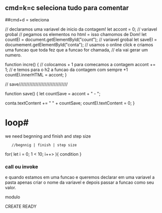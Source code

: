 ## cmd=k=c seleciona tudo para comentar
##cmd+d = seleciona 


// declaramos uma variavel de inicio da contagem!
let accont = 0; // variavel grobal
// pegamos os elementos no html = isso chamomos de Dom!
let countEl = document.getElementById("count"); // variavel grobal
let saveEl = documement.getElementById("conta");
// usamos o online click e criamos uma funcao que toda fez que a funcao for chamada,
// ela vai gerar um numero.

function incre() {
  // colocamos + 1 para comecamos a contagem
  accont += 1;
  // e temos para o h2 a funcao da contagem com sempre +1
  countEl.innerHTML = accont;
}

// save////////////////////////////////

function save() {
  let countSave = accont + " - ";

  conta.textContent += " " + countSave;
  countEl.textContent = 0;
}

# loop#

we need begnning and finish and step size

       //begnnig | finish | step size
for(  let i = 0; 1 < 10; i++> ){
    condition 
}


### call ou invoke 
e quando estamos em uma funcao e queremos declarar em uma variavel a pasta apenas criar o nome da variavel e depois passar a funcao como seu valor.


modulo

CREATE 
READY


